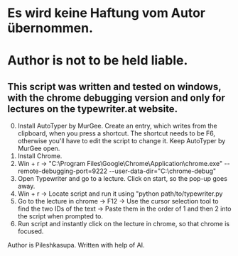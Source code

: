 # Es wird keine Haftung vom Autor übernommen.
# Author is not to be held liable.
## This script was written and tested on windows, with the chrome debugging version and only for lectures on the typewriter.at website.
0. Install AutoTyper by MurGee. Create an entry, which writes from the clipboard, when you press a shortcut. The shortcut needs to be F6, otherwise you'll have to edit the script to change it. Keep AutoTyper by MurGee open.
1. Install Chrome.
2. Win + r -> "C:\Program Files\Google\Chrome\Application\chrome.exe" --remote-debugging-port=9222 --user-data-dir="C:\chrome-debug"
3. Open Typewriter and go to a lecture. Click on start, so the pop-up goes away.
4. Win + r -> Locate script and run it using "python path/to/typewriter.py
5. Go to the lecture in chrome -> F12 -> Use the cursor selection tool to find the two IDs of the text -> Paste them in the order of 1 and then 2 into the script when prompted to.
6. Run script and instantly click on the lecture in chrome, so that chrome is focused.

Author is  Pileshkasupa. Written with help of AI.